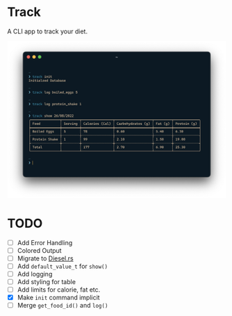# Track
A CLI app to track your diet.

<img src="img/track.png" width="800" />

# TODO
- [ ] Add Error Handling
- [ ] Colored Output
- [ ] Migrate to [Diesel.rs](https://diesel.rs)
- [ ] Add `default_value_t` for `show()`
- [ ] Add logging
- [ ] Add styling for table
- [ ] Add limits for calorie, fat etc.
- [X] Make `init` command implicit
- [ ] Merge `get_food_id()` and `log()`
